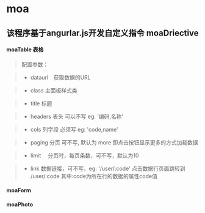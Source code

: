 moa
======
该程序基于angurlar.js开发自定义指令
moaDriective
------------
#### moaTable 表格
> 配置参数：

> * dataurl　获取数据的URL

> * class    主面板样式类

> * title    标题

> * headers  表头 可以不写  eg: '编码,名称'

> * cols     列字段  必须写 eg: 'code,name'

> * paging   分页 可不写, 默认为 more 即点击按钮显示更多的方式加载数据

> * limit　  分页时，每页条数，可不写，默认为10

> * link     数据链接，可不写，eg: '/user/:code' 点击数据行页面跳转到 /user/:code 其中:code为所在行的数据的属性code值





#### moaForm


#### moaPhoto
